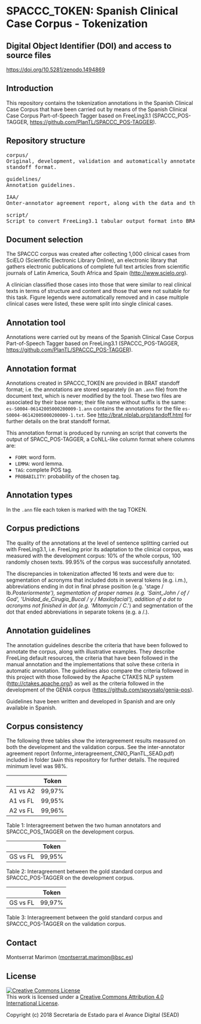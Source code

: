 # SPACCC_TOKEN: Spanish Clinical Case Corpus - Tokenization

## Digital Object Identifier (DOI) and access to source files

https://doi.org/10.5281/zenodo.1494869


## Introduction

This repository contains the tokenization annotations in the Spanish Clinical Case Corpus that have been 
carried out by means of the Spanish Clinical Case Corpus Part-of-Speech Tagger based on FreeLing3.1 
(SPACCC_POS-TAGGER, https://github.com/PlanTL/SPACCC_POS-TAGGER).


## Repository structure

<pre>
corpus/
Original, development, validation and automatically annotated corpus, both in tabular format and BRAT 
standoff format.

guidelines/
Annotation guidelines.

IAA/
Onter-annotator agreement report, along with the data and the scripts used to calculate it. 

script/
Script to convert FreeLing3.1 tabular output format into BRAT standoff format.
</pre>


## Document selection

The SPACCC corpus was created after collecting 1,000 clinical cases from SciELO (Scientific Electronic Library Online), 
an electronic library that gathers electronic publications of complete full text articles from scientific journals of 
Latin America, South Africa and Spain (http://www.scielo.org).

A clinician classified those cases into those that were similar to real clinical texts in terms of structure and content
and those that were not suitable for this task. Figure legends were automatically removed and in case multiple clinical 
cases were listed, these were split into single clinical cases.


## Annotation tool

Annotations were carried out by means of the Spanish Clinical Case Corpus Part-of-Speech Tagger based on FreeLing3.1 
(SPACCC_POS-TAGGER, https://github.com/PlanTL/SPACCC_POS-TAGGER).


## Annotation format

Annotations created in SPACCC_TOKEN are provided in BRAT standoff format; i.e. the annotations are stored separately 
(in an `.ann` file) from the document text, which is never modified by the tool. 
These two files are associated by their base name; their file name without suffix is the same: 
`es-S0004-06142005000200009-1.ann` contains the annotations for the file `es-S0004-06142005000200009-1.txt`. 
See http://brat.nlplab.org/standoff.html for further details on the brat standoff format. 

This annotation format is produced by running an script that converts the output of SPACC_POS-TAGGER, a 
CoNLL-like column format where columns are:

* `FORM`: word form.
* `LEMMA`: word lemma.
* `TAG`: complete POS tag.
* `PROBABILITY`: probability of the chosen tag.


## Annotation types

In the  `.ann` file each token is marked with the tag TOKEN.


## Corpus predictions

The quality of the annotations at the level of sentence splitting carried out with FreeLing3.1, i.e. FreeLing prior its 
adaptation to the clinical corpus, was measured with the development corpus: 10% of the whole corpus, 100 randomly chosen 
texts. 99.95% of the corpus was successfully annotated. 

The discrepancies in tokenization affected 16 texts and were due to: segmentation of acronyms that included dots in several 
tokens (e.g. i.m.), abbreviations ending in dot in final phrase position (e.g. 'stage / Ib._Posteriormente'), segmentation 
of proper names (e.g. 'Saint_John / of / God', 'Unidad_de_Cirugía_Bucal / y / Maxilofacial'), addition of a dot to acronyms 
not finished in dot (e.g. 'Mitomycin / C_.') and segmentation of the dot that ended abbreviations in separate tokens 
(e.g. a /.).


## Annotation guidelines

The annotation guidelines describe the criteria that have been followed to annotate the corpus, along with illustrative examples. They describe FreeLing default resources, the criteria that have been followed in the manual annotation and the implementations that solve these criteria in automatic annotation. The guidelines also compare the criteria followed in this project with those followed by the Apache CTAKES NLP system (http://ctakes.apache.org/) as well as the criteria followed in the development of the GENIA corpus (https://github.com/spyysalo/genia-pos).

Guidelines have been written and developed in Spanish and are only available in Spanish.


## Corpus consistency

The following three tables show the interagreement results measured on both the development and the validation corpus. See the inter-annotator agreement report (Informe_interagreement_CNIO_PlanTL_SEAD.pdf) included in folder `IAA`in this repository for further details. The required minimum level was 98%.

|                        | Token  | 
| ---------------------- | ------ |
| A1 vs A2               | 99,97% | 
| A1 vs FL               | 99,95% | 
| A2 vs FL               | 99,96% | 

Table 1: Interagreement betwen the two human annotators and SPACCC_POS_TAGGER on the development corpus.


|                        | Token  | 
| ---------------------- | ------ |
| GS vs FL               | 99,95% | 

Table 2: Interagreement between the gold standard corpus and SPACCC_POS-TAGGER on the development corpus.


|                        |  Token |
| ---------------------- | ------ |
| GS vs FL               | 99,97% |

Table 3: Interagreement between the gold standard corpus and SPACCC_POS-TAGGER on the validation corpus.


## Contact

Montserrat Marimon (montserrat.marimon@bsc.es)


## License

<a rel="license" href="http://creativecommons.org/licenses/by/4.0/"><img alt="Creative Commons License" style="border-width:0" src="https://i.creativecommons.org/l/by/4.0/88x31.png" /></a><br />This work is licensed under a <a rel="license" href="http://creativecommons.org/licenses/by/4.0/">Creative Commons Attribution 4.0 International License</a>.

Copyright (c) 2018 Secretaría de Estado para el Avance Digital (SEAD)

